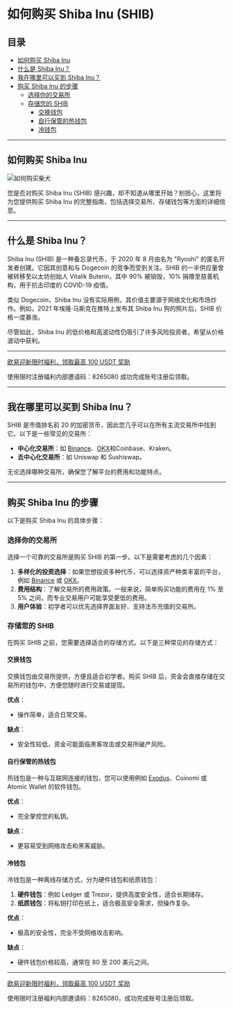 # 如何购买 Shiba Inu (SHIB)



## 目录

- [如何购买 Shiba Inu](#如何购买-shiba-inu)
- [什么是 Shiba Inu？](#什么是-shiba-inu)
- [我在哪里可以买到 Shiba Inu？](#我在哪里可以买到-shiba-inu)
- [购买 Shiba Inu 的步骤](#购买-shiba-inu-的步骤)
  - [选择你的交易所](#选择你的交易所)
  - [存储您的 SHIB](#存储您的-shib)
    - [交换钱包](#交换钱包)
    - [自行保管的热钱包](#自行保管的热钱包)
    - [冷钱包](#冷钱包)

---

## 如何购买 Shiba Inu

![如何购买柴犬](https://coinkickoff.com/wp-content/uploads/2022/06/Shiba-Inu-SHIB.jpg)

您是否对购买 Shiba Inu (SHIB) 感兴趣，却不知道从哪里开始？别担心，这里将为您提供购买 Shiba Inu 的完整指南，包括选择交易所、存储钱包等方面的详细信息。

---

## 什么是 Shiba Inu？

Shiba Inu (SHIB) 是一种备忘录代币，于 2020 年 8 月由名为 "Ryoshi" 的匿名开发者创建。它因其创意和与 Dogecoin 的竞争而受到关注。SHIB 的一半供应量曾被转移至以太坊创始人 Vitalik Buterin，其中 90% 被销毁，10% 捐赠至慈善机构，用于抗击印度的 COVID-19 疫情。

类似 Dogecoin，Shiba Inu 没有实际用例，其价值主要源于网络文化和市场炒作。例如，2021 年埃隆·马斯克在推特上发布其 Shiba Inu 狗的照片后，SHIB 价格一度暴涨。

尽管如此，Shiba Inu 的低价格和高波动性仍吸引了许多风险投资者，希望从价格波动中获利。

---
[欧易迎新限时福利，领取最高 100 USDT 奖励](https://bit.ly/OKXe)

使用限时注册福利内部邀请码：8265080 成功完成账号注册后领取。

---
## 我在哪里可以买到 Shiba Inu？

SHIB 是市值排名前 20 的加密货币，因此您几乎可以在所有主流交易所中找到它。以下是一些常见的交易所：

- **中心化交易所**：如 [Binance](https://bit.ly/Binancec)、[OKX](https://bit.ly/OKXe)和Coinbase、Kraken。
- **去中心化交易所**：如 Uniswap 和 Sushiswap。

无论选择哪种交易所，确保您了解平台的费用和功能特点。

---

## 购买 Shiba Inu 的步骤

以下是购买 Shiba Inu 的具体步骤：

### 选择你的交易所

选择一个可靠的交易所是购买 SHIB 的第一步。以下是需要考虑的几个因素：

1. **多样化的投资选择**：如果您想投资多种代币，可以选择资产种类丰富的平台，例如 [Binance](https://coinkickoff.com/zh/binance-review/) 或 [OKX](https://bit.ly/OKXe)。
2. **费用结构**：了解交易所的费用政策。一般来说，简单购买功能的费用在 1% 至 5% 之间，而专业交易用户可能享受更低的费用。
3. **用户体验**：初学者可以优先选择界面友好、支持法币充值的交易所。

### 存储您的 SHIB

在购买 SHIB 之前，您需要选择适合的存储方式。以下是三种常见的存储方式：

#### 交换钱包

交换钱包由交易所提供，方便且适合初学者。购买 SHIB 后，资金会直接存储在交易所的钱包中，方便您随时进行交易或提现。

**优点**：
- 操作简单，适合日常交易。

**缺点**：
- 安全性较低，资金可能面临黑客攻击或交易所破产风险。

#### 自行保管的热钱包

热钱包是一种与互联网连接的钱包，您可以使用例如 [Exodus](https://coinkickoff.com/zh/exodus-review/)、Coinomi 或 Atomic Wallet 的软件钱包。

**优点**：
- 完全掌控您的私钥。

**缺点**：
- 更容易受到网络攻击和黑客威胁。

#### 冷钱包

冷钱包是一种离线存储方式，分为硬件钱包和纸质钱包：

1. **硬件钱包**：例如 Ledger 或 Trezor，提供高度安全性，适合长期储存。
2. **纸质钱包**：将私钥打印在纸上，适合极高安全需求，但操作复杂。

**优点**：
- 极高的安全性，完全不受网络攻击影响。

**缺点**：
- 硬件钱包价格较高，通常在 80 至 200 美元之间。

---

[欧易迎新限时福利，领取最高 100 USDT 奖励](https://bit.ly/OKXe)

使用限时注册福利内部邀请码：8265080，成功完成账号注册后领取。
